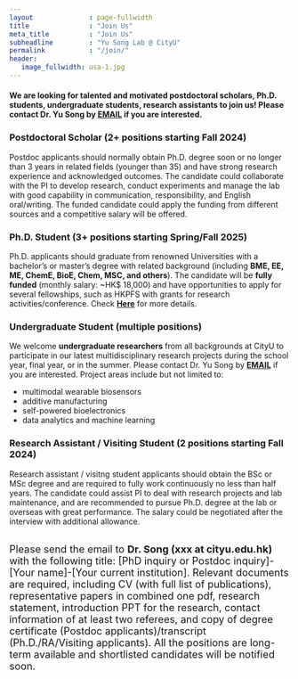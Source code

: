 ```yaml
---
layout              : page-fullwidth
title               : "Join Us"
meta_title          : "Join Us"
subheadline         : "Yu Song Lab @ CityU"
permalink           : "/join/"
header:
   image_fullwidth: usa-1.jpg
---
```

#### We are looking for talented and motivated postdoctoral scholars, Ph.D. students, undergraduate students, research assistants to join us! Please contact Dr. Yu Song by [EMAIL](mailto:yusong@cityu.edu.hk) if you are interested.

### Postdoctoral Scholar (2+ positions starting Fall 2024)

Postdoc applicants should normally obtain Ph.D. degree soon or no longer than 3 years in related fields (younger than 35) and have strong research experience and acknowledged outcomes. The candidate could collaborate with the PI to develop research, conduct experiments and manage the lab with good capability in communication, responsibility, and English oral/writing. The funded candidate could apply the funding from different sources and a competitive salary will be offered.

### Ph.D. Student (3+ positions starting Spring/Fall 2025)

Ph.D. applicants should graduate from renowned Universities with a bachelor’s or master’s degree with related background (including **BME, EE, ME, ChemE, BioE, Chem, MSC, and others**). The candidate will be **fully funded** (monthly salary: ~HK$ 18,000) and have opportunities to apply for several fellowships, such as HKPFS with grants for research activities/conference. Check [**Here**](https://www.cityu.edu.hk/bme/prg-phdmphil.htm) for more details.

### Undergraduate Student (multiple positions)

We welcome **undergraduate researchers** from all backgrounds at CityU to participate in our latest multidisciplinary research projects during the school year, final year, or in the summer. Please contact Dr. Yu Song by **[EMAIL](mailto:yusong@cityu.edu.hk)** if you are interested. Project areas include but not limited to:

- multimodal wearable biosensors
- additive manufacturing
- self-powered bioelectronics
- data analytics and machine learning

### Research Assistant / Visiting Student (2 positions starting Fall 2024)

Research assistant / visitng student applicants should obtain the BSc or MSc degree and are required to fully work continuously no less than half years. The candidate could assist PI to deal with research projects and lab maintenance, and are recommended to pursue Ph.D. degree at the lab or overseas with great performance. The salary could be negotiated after the interview with additional allowance.

<br>

<font size= 4>
Please send the email to <b>Dr. Song (xxx at cityu.edu.hk)</b> with the following title: [PhD inquiry or Postdoc inquiry]-[Your name]-[Your current institution]. Relevant documents are required, including CV (with full list of publications), representative papers in combined one pdf, research statement, introduction PPT for the research, contact information of at least two referees, and copy of degree certificate (Postdoc applicants)/transcript (Ph.D./RA/Visiting applicants). All the positions are long-term available and shortlisted candidates will be notified soon.
</font>